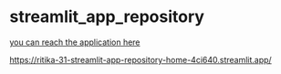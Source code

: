 # streamlit_app_repository
[you can reach the application here](https://ritika-31-streamlit-app-repository-home-4ci640.streamlit.app/)

https://ritika-31-streamlit-app-repository-home-4ci640.streamlit.app/
